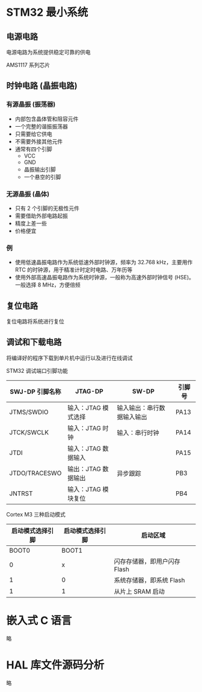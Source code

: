 # STM32 最小系统

## 电源电路

电源电路为系统提供稳定可靠的供电

AMS1117 系列芯片

## 时钟电路 (晶振电路)

### 有源晶振 (振荡器)

- 内部包含晶体管和阻容元件
- 一个完整的谐振振荡器
- 只需要给它供电
- 不需要外接其他元件
- 通常有四个引脚
  - VCC
  - GND
  - 晶振输出引脚
  - 一个悬空的引脚

### 无源晶振 (晶体)

- 只有 2 个引脚的无极性元件
- 需要借助外部电路起振
- 精度上差一些
- 价格便宜

### 例

- 使用低速晶振电路作为系统低速外部时钟源，频率为 32.768 kHz，主要用作 RTC 的时钟源，用于精准计时定时电路、万年历等
- 使用外部高速晶振电路作为系统时钟源，一般称为高速外部时钟信号 (HSE)。一般选择 8 MHz，方便倍频

## 复位电路

复位电路将系统进行复位

## 调试和下载电路

将编译好的程序下载到单片机中运行以及进行在线调试

STM32 调试端口引脚功能

| SWJ-DP 引脚名称 | JTAG-DP             | SW-DP                      | 引脚号 |
| --------------- | ------------------- | -------------------------- | ------ |
| JTMS/SWDIO      | 输入：JTAG 模式选择 | 输入输出：串行数据输入输出 | PA13   |
| JTCK/SWCLK      | 输入：JTAG 时钟     | 输入：串行时钟             | PA14   |
| JTDI            | 输入：JTAG 数据输入 |                            | PA15   |
| JTDO/TRACESWO   | 输出：JTAG 数据输出 | 异步跟踪                   | PB3    |
| JNTRST          | 输入：JTAG 模块复位 |                            | PB4    |

Cortex M3 三种启动模式

| 启动模式选择引脚 | 启动模式选择引脚 | 启动区域                     |
| ---------------- | ---------------- | ---------------------------- |
| BOOT0            | BOOT1            |                              |
| 0                | x                | 闪存存储器，即用户闪存 Flash |
| 1                | 0                | 系统存储器，即系统 Flash     |
| 1                | 1                | 从片上 SRAM 启动             |

# 嵌入式 C 语言

略

# HAL 库文件源码分析

略
